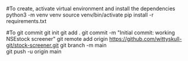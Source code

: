 
#To create, activate virtual environment and install the dependencies
python3 -m venv venv
source venv/bin/activate
pip install -r requirements.txt

#To git commit
git init
git add .
git commit -m "Initial commit: working NSEstock screener"
git remote add origin https://github.com/wittyskull-git/stock-screener.git
git branch -m main     
git push -u origin main